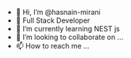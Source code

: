 - 👋 Hi, I’m @hasnain-mirani 
- 👀 Full Stack Developer
- 🌱 I’m currently learning NEST js
- 💞️ I’m looking to collaborate on ...
- 📫 How to reach me ...

<!---
hasnain-mirani/hasnain-mirani is a ✨ special ✨ repository because its `README.md` (this file) appears on your GitHub profile.
You can click the Preview link to take a look at your changes.
--->

